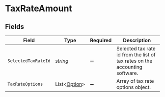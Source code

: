 # TaxRateAmount


## Fields

| Field                                                                       | Type                                                                        | Required                                                                    | Description                                                                 |
| --------------------------------------------------------------------------- | --------------------------------------------------------------------------- | --------------------------------------------------------------------------- | --------------------------------------------------------------------------- |
| `SelectedTaxRateId`                                                         | *string*                                                                    | :heavy_minus_sign:                                                          | Selected tax rate id from the list of tax rates on the accounting software. |
| `TaxRateOptions`                                                            | List<[Option](../../Models/Shared/Option.md)>                               | :heavy_minus_sign:                                                          | Array of tax rate options object.                                           |